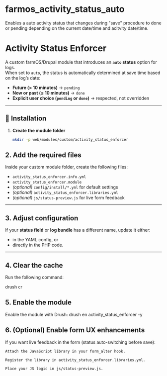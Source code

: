 # farmos_activity_status_auto
Enables a auto activity status that changes during "save" procedure to done or pending depending on the current date/time and acitvity date/time.

# Activity Status Enforcer

A custom farmOS/Drupal module that introduces an **`auto` status** option for logs.  
When set to `auto`, the status is automatically determined at save time based on the log’s date:

- **Future (> 10 minutes)** → `pending`  
- **Now or past (≤ 10 minutes)** → `done`  
- **Explicit user choice (`pending` or `done`)** → respected, not overridden  

---

## 📂 Installation

1. **Create the module folder**

   ```bash
   mkdir -p web/modules/custom/activity_status_enforcer
## 2. Add the required files

Inside your custom module folder, create the following files:

- `activity_status_enforcer.info.yml`  
- `activity_status_enforcer.module`  
- *(optional)* `config/install/*.yml` for default settings  
- *(optional)* `activity_status_enforcer.libraries.yml`  
- *(optional)* `js/status-preview.js` for live form feedback  

---

## 3. Adjust configuration

If your **status field** or **log bundle** has a different name, update it either:

- in the YAML config, or  
- directly in the PHP code.  

---

## 4. Clear the cache

Run the following command:

drush cr

## 5. Enable the module

Enable the module with Drush:
drush en activity_status_enforcer -y


## 6. (Optional) Enable form UX enhancements

If you want live feedback in the form (status auto-switching before save):

    Attach the JavaScript library in your form_alter hook.

    Register the library in activity_status_enforcer.libraries.yml.

    Place your JS logic in js/status-preview.js.


<?php

use Drupal\Core\Form\FormStateInterface;

function activity_status_enforcer_form_log_form_alter(array &$form, FormStateInterface $form_state, $form_id) {
  // Für spezifische Bundles filtern, z. B. 'activity'.
  if (!empty($form['#bundle']) && $form['#bundle'] === 'activity') {
    $form['#attached']['library'][] = 'activity_status_enforcer/status_preview';
  }
}

